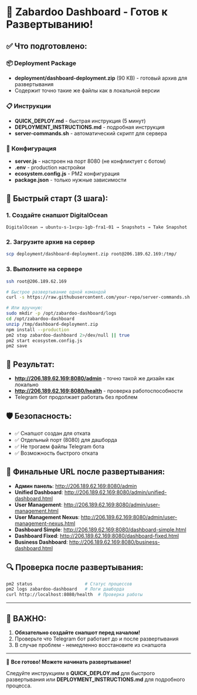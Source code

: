 # 🎉 Zabardoo Dashboard - Готов к Развертыванию!

## ✅ Что подготовлено:

### 📦 Deployment Package
- **deployment/dashboard-deployment.zip** (90 KB) - готовый архив для развертывания
- Содержит точно такие же файлы как в локальной версии

### 📋 Инструкции
- **QUICK_DEPLOY.md** - быстрая инструкция (5 минут)
- **DEPLOYMENT_INSTRUCTIONS.md** - подробная инструкция
- **server-commands.sh** - автоматический скрипт для сервера

### 🔧 Конфигурация
- **server.js** - настроен на порт 8080 (не конфликтует с ботом)
- **.env** - production настройки
- **ecosystem.config.js** - PM2 конфигурация
- **package.json** - только нужные зависимости

## 🚀 Быстрый старт (3 шага):

### 1. Создайте снапшот DigitalOcean
```
DigitalOcean → ubuntu-s-1vcpu-1gb-fra1-01 → Snapshots → Take Snapshot
```

### 2. Загрузите архив на сервер
```bash
scp deployment/dashboard-deployment.zip root@206.189.62.169:/tmp/
```

### 3. Выполните на сервере
```bash
ssh root@206.189.62.169

# Быстрое развертывание одной командой
curl -s https://raw.githubusercontent.com/your-repo/server-commands.sh | bash

# Или вручную:
sudo mkdir -p /opt/zabardoo-dashboard/logs
cd /opt/zabardoo-dashboard
unzip /tmp/dashboard-deployment.zip
npm install --production
pm2 stop zabardoo-dashboard 2>/dev/null || true
pm2 start ecosystem.config.js
pm2 save
```

## 🎯 Результат:
- **http://206.189.62.169:8080/admin** - точно такой же дизайн как локально
- **http://206.189.62.169:8080/health** - проверка работоспособности
- Telegram бот продолжает работать без проблем

## 🛡️ Безопасность:
- ✅ Снапшот создан для отката
- ✅ Отдельный порт (8080) для дашборда
- ✅ Не трогаем файлы Telegram бота
- ✅ Возможность быстрого отката

## 📱 Финальные URL после развертывания:
- **Админ панель**: http://206.189.62.169:8080/admin
- **Unified Dashboard**: http://206.189.62.169:8080/admin/unified-dashboard.html
- **User Management**: http://206.189.62.169:8080/admin/user-management.html
- **User Management Nexus**: http://206.189.62.169:8080/admin/user-management-nexus.html
- **Dashboard Simple**: http://206.189.62.169:8080/dashboard-simple.html
- **Dashboard Fixed**: http://206.189.62.169:8080/dashboard-fixed.html
- **Business Dashboard**: http://206.189.62.169:8080/business-dashboard.html

## 🔍 Проверка после развертывания:
```bash
pm2 status                    # Статус процессов
pm2 logs zabardoo-dashboard   # Логи дашборда
curl http://localhost:8080/health  # Проверка работы
```

---

## 🚨 ВАЖНО:
1. **Обязательно создайте снапшот перед началом!**
2. Проверьте что Telegram бот работает до и после развертывания
3. В случае проблем - немедленно восстановите из снапшота

---

🎉 **Все готово! Можете начинать развертывание!**

Следуйте инструкциям в **QUICK_DEPLOY.md** для быстрого развертывания или **DEPLOYMENT_INSTRUCTIONS.md** для подробного процесса.